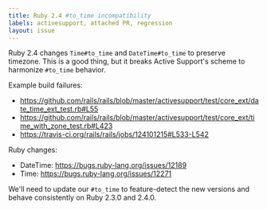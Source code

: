 ```yaml
---
title: Ruby 2.4 #to_time incompatibility
labels: activesupport, attached PR, regression
layout: issue
---
```


Ruby 2.4 changes `Time#to_time` and `DateTime#to_time` to preserve timezone. This is a good thing, but it breaks Active Support's scheme to harmonize `#to_time` behavior.

Example build failures:
- https://github.com/rails/rails/blob/master/activesupport/test/core_ext/date_time_ext_test.rb#L55
- https://github.com/rails/rails/blob/master/activesupport/test/core_ext/time_with_zone_test.rb#L423
- https://travis-ci.org/rails/rails/jobs/124101215#L533-L542

Ruby changes:
- DateTime: https://bugs.ruby-lang.org/issues/12189
- Time: https://bugs.ruby-lang.org/issues/12271

We'll need to update our `#to_time` to feature-detect the new versions and behave consistently on Ruby 2.3.0 and 2.4.0.

